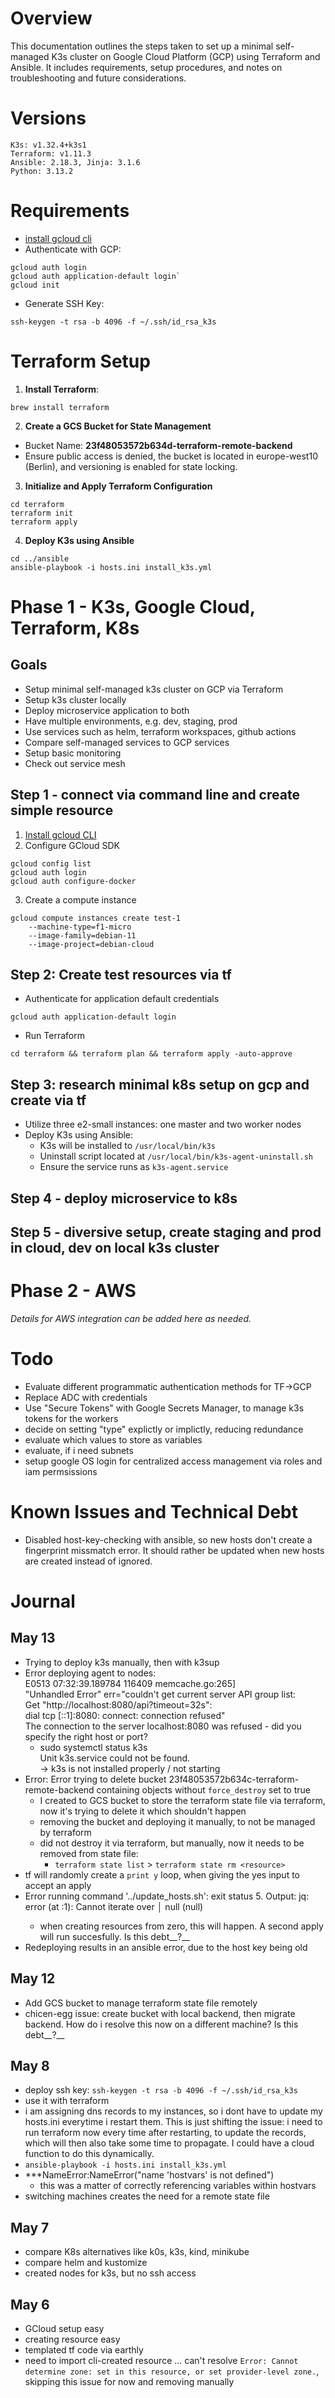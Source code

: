 # Overview

This documentation outlines the steps taken to set up a minimal self-managed K3s cluster on Google Cloud Platform (GCP) using Terraform and Ansible. It includes requirements, setup procedures, and notes on troubleshooting and future considerations.

# Versions

    K3s: v1.32.4+k3s1
    Terraform: v1.11.3
    Ansible: 2.18.3, Jinja: 3.1.6
    Python: 3.13.2


# Requirements
- [install gcloud cli](https://cloud.google.com/sdk/docs/install)  
- Authenticate with GCP:
```
gcloud auth login
gcloud auth application-default login`  
gcloud init
````

-  Generate SSH Key: 
```
ssh-keygen -t rsa -b 4096 -f ~/.ssh/id_rsa_k3s
```

# Terraform Setup
1. __Install Terraform__:  
```
brew install terraform
```

2. __Create a GCS Bucket for State Management__
- Bucket Name: __23f48053572b634d-terraform-remote-backend__
- Ensure public access is denied, the bucket is located in europe-west10 (Berlin), and versioning is enabled for state locking.

3. __Initialize and Apply Terraform Configuration__
```
cd terraform
terraform init
terraform apply
```
4. __Deploy K3s using Ansible__
```
cd ../ansible
ansible-playbook -i hosts.ini install_k3s.yml
```
# Phase 1 - K3s, Google Cloud, Terraform, K8s
## Goals
- Setup minimal self-managed k3s cluster on GCP via Terraform
- Setup k3s cluster locally
- Deploy microservice application to both
- Have multiple environments, e.g. dev, staging, prod
- Use services such as helm, terraform workspaces, github actions
- Compare self-managed services to GCP services
- Setup basic monitoring
- Check out service mesh

## Step 1 - connect via command line and create simple resource
1. [Install gcloud CLI](https://cloud.google.com/sdk/docs/install)  
2. Configure GCloud SDK
```
gcloud config list
gcloud auth login
gcloud auth configure-docker
```

3. Create a compute instance
```
gcloud compute instances create test-1
    --machine-type=f1-micro 
    --image-family=debian-11 
    --image-project=debian-cloud
```

## Step 2: Create test resources via tf
- Authenticate for application default credentials  
```
gcloud auth application-default login
```
- Run Terraform  
```
cd terraform && terraform plan && terraform apply -auto-approve
```

## Step 3: research minimal k8s setup on gcp and create via tf
- Utilize three e2-small instances: one master and two worker nodes  
- Deploy K3s using Ansible:
    - K3s will be installed to `/usr/local/bin/k3s`
    - Uninstall script located at `/usr/local/bin/k3s-agent-uninstall.sh`
    - Ensure the service runs as `k3s-agent.service`



## Step 4 - deploy microservice to k8s

## Step 5 - diversive setup, create staging and prod in cloud, dev on local k3s cluster

# Phase 2 - AWS
_Details for AWS integration can be added here as needed._

# Todo
- Evaluate different programmatic authentication methods for TF->GCP
- Replace ADC with credentials
- Use "Secure Tokens" with Google Secrets Manager, to manage k3s tokens for the workers
- decide on setting "type" explictly or implictly, reducing redundance
- evaluate which values to store as variables
- evaluate, if i need subnets
- setup google OS login for centralized access management via roles and iam permsissions

# Known Issues and Technical Debt
- Disabled host-key-checking with ansible, so new hosts don't create a fingerprint missmatch error. It should rather be updated when new hosts are created instead of ignored.

# Journal  
## May 13
- Trying to deploy k3s manually, then with k3sup
- Error deploying agent to nodes:  
    E0513 07:32:39.189784  116409 memcache.go:265]  
        "Unhandled Error" err="couldn't get current server API group list:   
        Get \"http://localhost:8080/api?timeout=32s\":   
        dial tcp [::1]:8080: connect: connection refused"  
    The connection to the server localhost:8080 was refused - did you specify the right host or port?  
    - sudo systemctl status k3s  
        Unit k3s.service could not be found.  
    -> k3s is not installed properly / not starting  
-  Error: Error trying to delete bucket 23f48053572b634c-terraform-remote-backend containing objects without `force_destroy` set to true  
    - I created to GCS bucket to store the terraform state file via terraform, now it's trying to delete it which shouldn't happen  
    - removing the bucket and deploying it manually, to not be managed by terraform  
    - did not destroy it via terraform, but manually, now it needs to be removed from state file:
        - `terraform state list` > `terraform state rm <resource>`
- tf will randomly create a `print y` loop, when giving the yes input to accept an apply
- Error running command '../update_hosts.sh': exit status 5. Output: jq: error (at <stdin>:1): Cannot iterate over
│ null (null)  
    - when creating resources from zero, this will happen. A second apply will run succesfully. Is this debt__?__
- Redeploying results in an ansible error, due to the host key being old


## May 12
- Add GCS bucket to manage terraform state file remotely
- chicen-egg issue: create bucket with local backend, then migrate backend. How do i resolve this now on a different machine? Is this debt__?__

## May 8
- deploy ssh key: `ssh-keygen -t rsa -b 4096 -f ~/.ssh/id_rsa_k3s`
- use it with terraform
- i am assigning dns records to my instances, so i dont have to update my hosts.ini everytime 
i restart them. This is just shifting the issue: i need to run terraform now every time
after restarting, to update the records, which will then also take some time to propagate.
I could have a cloud function to do this dynamically.
- `ansible-playbook -i hosts.ini install_k3s.yml `
- ***NameError:NameError("name 'hostvars' is not defined")
    - this was a matter of correctly referencing variables within hostvars
- switching machines creates the need for a remote state file

## May 7
- compare K8s alternatives like k0s, k3s, kind, minikube
- compare helm and kustomize
- created nodes for k3s, but no ssh access

## May 6
- GCloud setup easy
- creating resource easy
- templated tf code via earthly
- need to import cli-created resource ... can't resolve `Error: Cannot determine zone: set in this resource, or set provider-level zone.`, skipping this issue for now and removing manually
